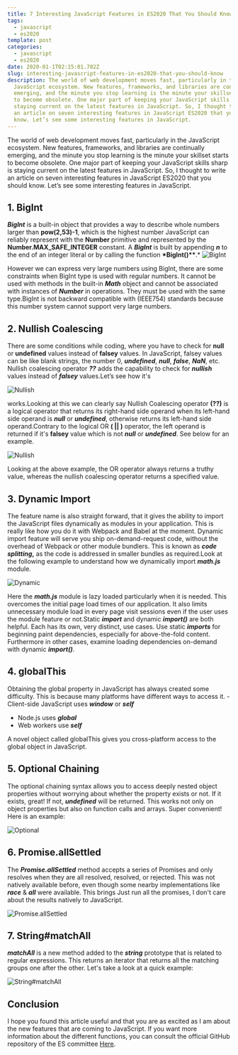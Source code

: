 ```yaml
---
title: 7 Interesting JavaScript Features in ES2020 That You Should Know
tags:
  - javascript
  - es2020
template: post
categories:
  - javascript
  - es2020
date: 2020-01-1T02:15:01.782Z
slug: interesting-javascript-features-in-es2020-that-you-should-know
description: The world of web development moves fast, particularly in the
  JavaScript ecosystem. New features, frameworks, and libraries are continually
  emerging, and the minute you stop learning is the minute your skillset starts
  to become obsolete. One major part of keeping your JavaScript skills sharp is
  staying current on the latest features in JavaScript. So, I thought to write
  an article on seven interesting features in JavaScript ES2020 that you should
  know. Let’s see some interesting features in JavaScript.
---
```


The world of web development moves fast, particularly in the JavaScript ecosystem. New features, frameworks, and libraries are continually emerging, and the minute you stop learning is the minute your skillset starts to become obsolete. One major part of keeping your JavaScript skills sharp is staying current on the latest features in JavaScript. So, I thought to write an article on seven interesting features in JavaScript ES2020 that you should know. Let’s see some interesting features in JavaScript.

## 1. BigInt

**_BigInt_** is a built-in object that provides a way to describe whole numbers larger than **pow(2,53)-1**, which is the highest number JavaScript can reliably represent with the **Number** primitive and represented by the **Number.MAX_SAFE_INTEGER** constant. A **_BigInt_** is built by appending **_n_** to the end of an integer literal or by calling the function **\*BigInt()\*\***.\*
![BigInt](https://res.cloudinary.com/krissanawat-kaewsanmuang/image/upload/v1593103052/7-javascript/1.png)

However we can express very large numbers using BigInt, there are some constraints when BigInt type is used with regular numbers. It cannot be used with methods in the built-in **_Math_** object and cannot be associated with instances of **_Number_** in operations. They must be used with the same type.BigInt is not backward compatible with (IEEE754) standards because this number system cannot support very large numbers.

## 2. Nullish Coalescing

There are some conditions while coding, where you have to check for **null** or **undefined** values instead of **falsey** values. In JavaScript, falsey values can be like blank strings, the number 0, **_undefined_**, **_null_**, **_false_**, **_NaN_**, etc. Nullish coalescing operator **_??_** adds the capability to check for **_nullish_** values instead of **_falsey_** values.Let’s see how it's

![Nullish](https://res.cloudinary.com/krissanawat-kaewsanmuang/image/upload/v1593103051/7-javascript/2.png)

works.Looking at this we can clearly say Nullish Coalescing operator **(??)** is a logical operator that returns its right-hand side operand when its left-hand side operand is **_null_** or **_undefined_**, otherwise returns its left-hand side operand.Contrary to the logical OR **( || )** operator, the left operand is returned if it's **falsey** value which is not **_null_** or **_undefined_**. See below for an example.

![Nullish](https://res.cloudinary.com/krissanawat-kaewsanmuang/image/upload/v1593103051/7-javascript/3.png)

Looking at the above example, the OR operator always returns a truthy value, whereas the nullish coalescing operator returns a specified value.

## 3. Dynamic Import

The feature name is also straight forward, that it gives the ability to import the JavaScript files dynamically as modules in your application. This is really like how you do it with Webpack and Babel at the moment. Dynamic import feature will serve you ship on-demand-request code, without the overhead of Webpack or other module bundlers. This is known as **_code splitting_,** as the code is addressed in smaller bundles as required.Look at the following example to understand how we dynamically import **_math.js_** module.

![Dynamic](https://res.cloudinary.com/krissanawat-kaewsanmuang/image/upload/v1593103051/7-javascript/4.png)

Here the **_math.js_** module is lazy loaded particularly when it is needed. This overcomes the initial page load times of our application. It also limits unnecessary module load in every page visit sessions even if the user uses the module feature or not.Static **_import_** and dynamic **_import()_** are both helpful. Each has its own, very distinct, use cases. Use static **_imports_** for beginning paint dependencies, especially for above-the-fold content. Furthermore in other cases, examine loading dependencies on-demand with dynamic **_import()_**.

## 4. globalThis

Obtaining the global property in JavaScript has always created some difficulty. This is because many platforms have different ways to access it. - Client-side JavaScript uses **_window_** or **_self_**

- Node.js uses **_global_**
- Web workers use **_self_**

A novel object called globalThis gives you cross-platform access to the global object in JavaScript.

## 5. Optional Chaining

The optional chaining syntax allows you to access deeply nested object properties without worrying about whether the property exists or not. If it exists, great! If not, **_undefined_** will be returned. This works not only on object properties but also on function calls and arrays. Super convenient! Here is an example:

![Optional](https://res.cloudinary.com/krissanawat-kaewsanmuang/image/upload/v1593103051/7-javascript/5.png)

## 6. Promise.allSettled

The **_Promise.allSettled_** method accepts a series of Promises and only resolves when they are all resolved, resolved, or rejected. This was not natively available before, even though some nearby implementations like **_race_** & **_all_** were available. This brings Just run all the promises, I don't care about the results natively to JavaScript.

![Promise.allSettled](https://res.cloudinary.com/krissanawat-kaewsanmuang/image/upload/v1593103051/7-javascript/6.png)

## 7. String#matchAll

**_matchAll_** is a new method added to the **_string_** prototype that is related to regular expressions. This returns an iterator that returns all the matching groups one after the other. Let's take a look at a quick example:

![String#matchAll](https://res.cloudinary.com/krissanawat-kaewsanmuang/image/upload/v1593103051/7-javascript/7.png)

## Conclusion

I hope you found this article useful and that you are as excited as I am about the new features that are coming to JavaScript. If you want more information about the different functions, you can consult the official GitHub repository of the ES committee [Here](https://github.com/tc39/proposals/blob/master/finished-proposals.md).
